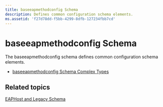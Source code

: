 ```yaml
---
title: baseeapmethodconfig Schema
description: Defines common configuration schema elements.
ms.assetid: 'f27d78dd-f5bb-4299-8dfb-127234fbb7cd'
---
```


# baseeapmethodconfig Schema

The baseeapmethodconfig schema defines common configuration schema elements.

-   [baseeapmethodconfig Schema Complex Types](baseeapmethodconfigschema-complex-types.md)

## Related topics

<dl> <dt>

[EAPHost and Legacy Schema](eaphost-schemas.md)
</dt> </dl>

 

 




